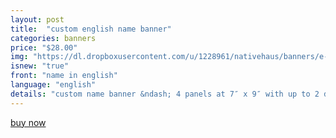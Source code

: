 ```yaml
---
layout: post
title:  "custom english name banner"
categories: banners
price: "$28.00"
img: "https://dl.dropboxusercontent.com/u/1228961/nativehaus/banners/e-name-banner.jpg"
isnew: "true"
front: "name in english"
language: "english"
details: "custom name banner &ndash; 4 panels at 7″ x 9″ with up to 2 different colors* with white string. can be oriented horizontally or vertically. Additional letters $7 each.<br><br>*shades of color chosen by native haus."
---
```


<a href="https://gum.co/Cole" class="button button--green">buy now</a> <script type="text/javascript" src="https://gumroad.com/js/gumroad.js"></script>
